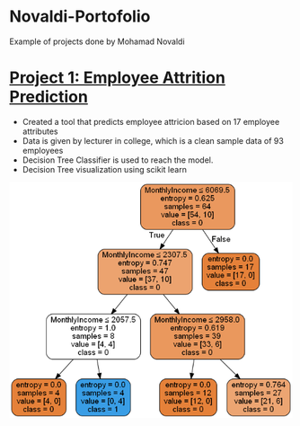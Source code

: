 # Novaldi-Portofolio
Example of projects done by Mohamad Novaldi

# [Project 1: Employee Attrition Prediction](https://github.com/novaldi21/ds_attrition_project)
* Created a tool that predicts employee attricion based on 17 employee attributes
* Data is given by lecturer in college, which is a clean sample data of 93 employees
* Decision Tree Classifier is used to reach the model. 
* Decision Tree visualization using scikit learn

![](https://github.com/mohamadnovaldi/Novaldi-Portofolio/blob/master/images/attrition.png)

